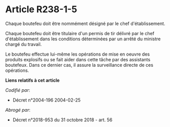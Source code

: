 # Article R238-1-5

Chaque boutefeu doit être nommément désigné par le chef d'établissement.

Chaque boutefeu doit être titulaire d'un permis de tir délivré par le chef d'établissement dans les conditions déterminées
par un arrêté du ministre chargé du travail.

Le boutefeu effectue lui-même les opérations de mise en oeuvre des produits explosifs ou se fait aider dans cette tâche par
des assistants boutefeux. Dans ce dernier cas, il assure la surveillance directe de ces opérations.

**Liens relatifs à cet article**

_Codifié par_:

  - Décret n°2004-196 2004-02-25

_Abrogé par_:

  - Décret n°2018-953 du 31 octobre 2018 - art. 56
